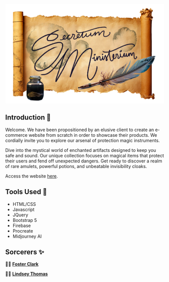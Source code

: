 ![Secretum Logo](https://raw.githubusercontent.com/timidgeek/secretum-ministerium/main/styles/images/Secretum_Logo_LG.png)

## Introduction :dragon:

Welcome. We have been propositioned by an elusive client to create an e-commerce website from scratch in order to showcase their products. We cordially invite you to explore our arsenal of protection magic instruments.

Dive into the mystical world of enchanted artifacts designed to keep you safe and sound. Our unique collection focuses on magical items that protect their users and fend off unexpected dangers. Get ready to discover a realm of rare amulets, powerful potions, and unbeatable invisibility cloaks.

Access the website [here](https://timidgeek.github.io/secretum-ministerium/homepage.html).

## Tools Used :crystal_ball:

- HTML/CSS
- Javascript
- JQuery
- Bootstrap 5
- Firebase
- Procreate
- Midjourney AI

## Sorcerers :sparkles:

:mage_man: [**Foster Clark**](https://github.com/FosterClark48)

:elf_woman: [**Lindsey Thomas**](https://github.com/timidgeek)
